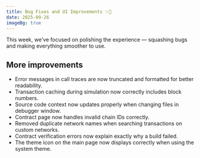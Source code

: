 ```yaml
---
title: Bug Fixes and UI Improvements ✨🐛 
date: 2025-09-26
imageBg: true
---
```


This week, we've focused on polishing the experience — squashing bugs and making everything smoother to use.


## More improvements

- Error messages in call traces are now truncated and formatted for better readability.  
- Transaction caching during simulation now correctly includes block numbers.  
- Source code context now updates properly when changing files in debugger window.  
- Contract page now handles invalid chain IDs correctly.  
- Removed duplicate network names when searching transactions on custom networks. 
- Contract verification errors now explain exactly why a build failed.  
- The theme icon on the main page now displays correctly when using the system theme.
